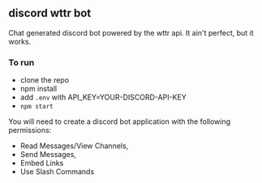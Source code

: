 ## discord wttr bot
Chat generated discord bot powered by the wttr api. It ain't perfect, but it works. 


### To run
- clone the repo
- npm install
- add `.env` with API_KEY=YOUR-DISCORD-API-KEY
- `npm start`

You will need to create a discord bot application with the following permissions:
- Read Messages/View Channels,
- Send Messages,
- Embed Links
- Use Slash Commands
